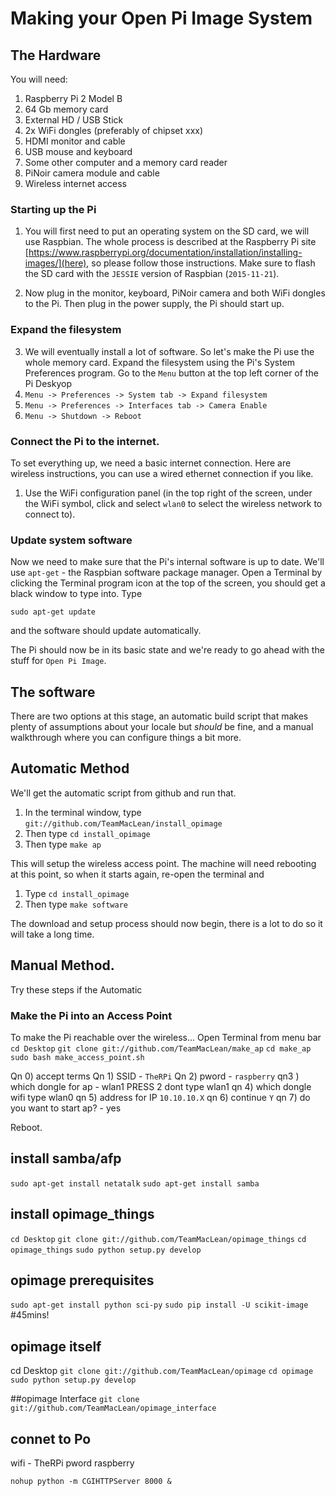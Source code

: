 # Making your Open Pi Image System

## The Hardware

You will need:

1.  Raspberry Pi 2 Model B
2.  64 Gb memory card
3.  External HD / USB Stick
4.  2x WiFi dongles (preferably of chipset xxx)
5.  HDMI monitor and cable
6.  USB mouse and keyboard
7.  Some other computer and a memory card reader
8.  PiNoir camera module and cable
9.  Wireless internet access

### Starting up the Pi

1.  You will first need to put an operating system on the SD card, we will use Raspbian. The whole process is described at the Raspberry Pi site [https://www.raspberrypi.org/documentation/installation/installing-images/](here), so please follow those instructions. Make sure to flash the SD card with the `JESSIE` version of Raspbian (`2015-11-21`).

2.  Now plug in the monitor, keyboard, PiNoir camera and both WiFi dongles to the Pi. Then plug in the power supply, the Pi should start up.

### Expand the filesystem

3. We will eventually install a lot of software. So let's make the Pi use the whole memory card. Expand the filesystem using the Pi's System Preferences program.
Go to the `Menu` button at the top left corner of the Pi Deskyop
  1.  `Menu -> Preferences -> System tab -> Expand filesystem`
  2.  `Menu -> Preferences -> Interfaces tab -> Camera Enable`
  3.  `Menu -> Shutdown -> Reboot`

### Connect the Pi to the internet.

To set everything up, we need a basic internet connection. Here are wireless instructions, you can use a wired ethernet connection if you like.

1.  Use the WiFi configuration panel (in the top right of the screen, under the WiFi symbol, click and select `wlan0` to select the wireless network to connect to).

### Update system software

Now we need to make sure that the Pi's internal software is up to date. We'll use `apt-get` - the Raspbian software package manager. Open a Terminal by clicking the Terminal program icon at the top of the screen, you should get a black window to type into. Type  

  `sudo apt-get update`

and the software should update automatically.

The Pi should now be in its basic state and we're ready to go ahead with the stuff for `Open Pi Image`.

## The software
There are two options at this stage, an automatic build script that makes plenty of assumptions about your locale but _should_ be fine, and a manual walkthrough where you can configure things a bit more.

## Automatic Method

We'll get the automatic script from github and run that.

1.  In the terminal window, type `git://github.com/TeamMacLean/install_opimage`
2.  Then type `cd install_opimage`
3.  Then type `make ap`

This will setup the wireless access point. The machine will need rebooting at this point, so when it starts again, re-open the terminal and

1.  Type `cd install_opimage`
2.  Then type `make software`

The  download and setup process should now begin, there is a lot to do so it will take a long time.


## Manual Method.
Try these steps if the Automatic
### Make the Pi into an Access Point

To make the Pi reachable over the wireless...
Open Terminal from menu bar
`cd Desktop`
`git clone git://github.com/TeamMacLean/make_ap`
`cd make_ap`
`sudo bash make_access_point.sh`

Qn 0) accept terms
Qn 1) SSID - `TheRPi`
Qn 2) pword - `raspberry`
qn3 ) which dongle for ap - wlan1 PRESS 2 dont type wlan1
qn 4) which dongle wifi type wlan0
qn 5) address for IP `10.10.10.X`
qn 6) continue `Y`
qn 7) do you want to start ap? - yes

Reboot.

## install samba/afp

`sudo apt-get install netatalk`
`sudo apt-get install samba`

## install opimage_things
`cd Desktop`
`git clone git://github.com/TeamMacLean/opimage_things`
`cd opimage_things`
`sudo python setup.py develop`

## opimage prerequisites
`sudo apt-get install python sci-py`
`sudo pip install -U scikit-image` #45mins!

## opimage itself
cd Desktop
`git clone git://github.com/TeamMacLean/opimage`
`cd opimage`
`sudo python setup.py develop`


##opimage Interface
`git clone git://github.com/TeamMacLean/opimage_interface`

## connet to Po
wifi - TheRPi pword raspberry

`nohup python -m CGIHTTPServer 8000 &`
